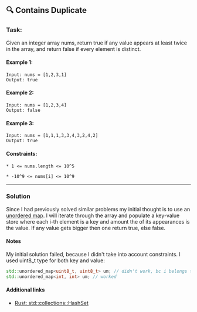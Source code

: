 ## :mag: Contains Duplicate

### Task:

Given an integer array nums, return true if any value appears at least twice in the array, and return false if every element is distinct.

#### Example 1:

```
Input: nums = [1,2,3,1]
Output: true
```

#### Example 2:

```
Input: nums = [1,2,3,4]
Output: false
```

#### Example 3:

```
Input: nums = [1,1,1,3,3,4,3,2,4,2]
Output: true
```

#### Constraints:

`* 1 <= nums.length <= 10^5`

`* -10^9 <= nums[i] <= 10^9`

---

### Solution

Since I had previously solved similar problems my initial thought is to use an [unordered map](https://www.geeksforgeeks.org/unordered_map-in-cpp-stl/). I will iterate through the array and populate a key-value store where each i-th element is a key and amount the of its appearances is the value. If any value gets bigger then one return true, else false.

#### Notes

My initial solution failed, because I didn't take into account constraints. I used uint8_t type for both key and value:

```c++
std::unordered_map<uint8_t, uint8_t> um; // didn't work, bc i belongs to {-9e10, 9e10}
std::unordered_map<int, int> um; // worked
```

#### Additional links

- [Rust: std::collections::HashSet](https://doc.rust-lang.org/std/collections/struct.HashSet.html)
